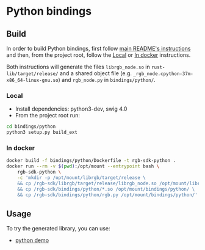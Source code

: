 # Python bindings

## Build

In order to build Python bindings, first follow
[main README's instructions](/README.md) and then, from the project root,
follow the [Local](#local) or [In docker](#in-docker) instructions.

Both instructions will generate the files `librgb_node.so` in
`rust-lib/target/release/` and a shared object file
(e.g. `_rgb_node.cpython-37m-x86_64-linux-gnu.so`)
and `rgb_node.py` in `bindings/python/`.

### Local

* Install dependencies: python3-dev, swig 4.0
* From the project root run:
```bash
cd bindings/python
python3 setup.py build_ext
```

### In docker

```bash
docker build -f bindings/python/Dockerfile -t rgb-sdk-python .
docker run --rm -v $(pwd):/opt/mount --entrypoint bash \
    rgb-sdk-python \
    -c 'mkdir -p /opt/mount/librgb/target/release \
    && cp /rgb-sdk/librgb/target/release/librgb_node.so /opt/mount/librgb/target/release/ \
    && cp /rgb-sdk/bindings/python/*.so /opt/mount/bindings/python/ \
    && cp /rgb-sdk/bindings/python/rgb.py /opt/mount/bindings/python/'
```

## Usage

To try the generated library, you can use:
- [python demo](/demo/python)
